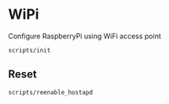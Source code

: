 WiPi
====

Configure RaspberryPi using WiFi access point

```
scripts/init
```

Reset
-----

```
scripts/reenable_hostapd
```

